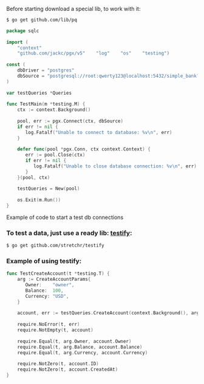 

Before starting download a special lib, to work with it:

```bash
$ go get github.com/lib/pq
```

```go
package sqlc  
  
import (  
    "context"  
    "github.com/jackc/pgx/v5"    "log"    "os"    "testing")  
  
const (  
    dbDriver = "postgres"  
    dbSource = "postgresql://root:qwerty123@localhost:5432/simple_bank?sslmode=disable"  
)  
  
var testQueries *Queries  
  
func TestMain(m *testing.M) {  
    ctx := context.Background()  
  
    pool, err := pgx.Connect(ctx, dbSource)  
    if err != nil {  
       log.Fatalf("Unable to connect to database: %v\n", err)  
    }  
  
    defer func(pool *pgx.Conn, ctx context.Context) {  
       err := pool.Close(ctx)  
       if err != nil {  
          log.Fatalf("Unable to close database connection: %v\n", err)  
       }  
    }(pool, ctx)  
  
    testQueries = New(pool)  
  
    os.Exit(m.Run())  
}
```

Example of code to start a test db connections


### To test a data, just use a ready lib: [testify](https://github.com/stretchr/testify):

```bash
$ go get github.com/stretchr/testify
```

### Example of using testify:

```go
func TestCreateAccount(t *testing.T) {  
    arg := CreateAccountParams{  
       Owner:    "owner",  
       Balance:  100,  
       Currency: "USD",  
    }  
  
    account, err := testQueries.CreateAccount(context.Background(), arg)  
  
    require.NoError(t, err)  
    require.NotEmpty(t, account)  
  
    require.Equal(t, arg.Owner, account.Owner)  
    require.Equal(t, arg.Balance, account.Balance)  
    require.Equal(t, arg.Currency, account.Currency)  
  
    require.NotZero(t, account.ID)  
    require.NotZero(t, account.CreatedAt)  
}
```


